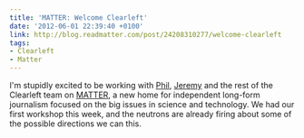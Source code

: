 ```yaml
---
title: 'MATTER: Welcome Clearleft'
date: '2012-06-01 22:39:40 +0100'
link: http://blog.readmatter.com/post/24208310277/welcome-clearleft
tags:
- Clearleft
- Matter
---
```

I'm stupidly excited to be working with [Phil][1], [Jeremy][2] and the rest of the Clearleft team on [MATTER][3], a new home for independent long-form journalism focused on the big issues in science and technology. We had our first workshop this week, and the neutrons are already firing about some of the possible directions we can this.

[1]: http://gyford.com/
[2]: http://adactio.com/
[3]: http://readmatter.com/
